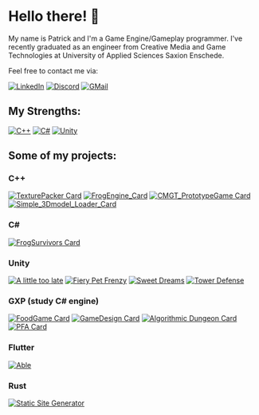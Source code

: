 # Hello there! 👋

My name is Patrick and I'm a Game Engine/Gameplay programmer. I've recently graduated as an engineer from Creative Media and Game Technologies at University of Applied Sciences Saxion Enschede.

Feel free to contact me via:

[![LinkedIn](https://img.shields.io/badge/linkedin-%230077B5.svg?style=for-the-badge&logo=linkedin&logoColor=white)](https://www.linkedin.com/in/schildpaddensoep/)
[![Discord](https://img.shields.io/badge/Patricius%232586-%235865F2.svg?style=for-the-badge&logo=discord&logoColor=white)](https://discord.com/channels/@me/)
[![GMail](https://img.shields.io/badge/patrickschuurdev@gmail.com-%23DC143C.svg?style=for-the-badge&logo=gmail&logoColor=white)](mailto:patrickschuurdev@gmail.com)


## My Strengths:   
[![C++](https://img.shields.io/badge/c++-%2300599C.svg?style=for-the-badge&logo=c%2B%2B&logoColor=white)](https://en.wikipedia.org/wiki/C%2B%2B)
[![C#](https://img.shields.io/badge/c%23-%23239120.svg?style=for-the-badge&logo=c-sharp&logoColor=white)](https://docs.microsoft.com/en-us/dotnet/csharp/)
[![Unity](https://img.shields.io/badge/unity-%23303030.svg?style=for-the-badge&logo=unity&logoColor=white)](https://unity.com/)


## Some of my projects:

### C++
[![TexturePacker Card](https://github-readme-stats.vercel.app/api/pin/?username=patrycioss&repo=TexturePacker&theme=darcula)](https://github.com/patrycioss/TexturePacker)
[![FrogEngine_Card](https://github-readme-stats.vercel.app/api/pin/?username=patrycioss&repo=FrogEngine&theme=darcula)](https://github.com/patrycioss/FrogEngine)
[![CMGT_PrototypeGame Card](https://github-readme-stats.vercel.app/api/pin/?username=patrycioss&repo=CMGT_PrototypeGame&theme=darcula)](https://github.com/patrycioss/CMGT_PrototypeGame)
[![Simple_3Dmodel_Loader_Card](https://github-readme-stats.vercel.app/api/pin/?username=patrycioss&repo=Simple3DModelLoader&theme=darcula)](https://github.com/patrycioss/Simple3DModelLoader)

### C#
[![FrogSurvivors Card](https://github-readme-stats.vercel.app/api/pin/?username=patrycioss&repo=FrogSurvivors&theme=gruvbox_light)](https://github.com/Patrycioss/FrogSurvivors)

### Unity
[![A little too late](https://github-readme-stats.vercel.app/api/pin/?username=wiebehero&repo=ProjectGameY2T1&theme=gruvbox_light)](https://github.com/WiebeHero/ProjectGameY2T1)
[![Fiery Pet Frenzy](https://github-readme-stats.vercel.app/api/pin/?username=wiebehero&repo=ProjectGameY2T3&theme=gruvbox_light)](https://github.com/WiebeHero/ProjectGameY2T3)
[![Sweet Dreams](https://github-readme-stats.vercel.app/api/pin/?username=Patrycioss&repo=MonsterGame&theme=gruvbox_light)](https://github.com/Patrycioss/MonsterGame)
[![Tower Defense](https://github-readme-stats.vercel.app/api/pin/?username=Patrycioss&repo=TowerDefense&theme=gruvbox_light)](https://github.com/Patrycioss/TowerDefense)

### GXP (study C# engine)
[![FoodGame Card](https://github-readme-stats.vercel.app/api/pin/?username=patrycioss&repo=Street-Food-Fighters&theme=shades-of-purple)](https://github.com/patrycioss/Street-Food-Fighters)
[![GameDesign Card](https://github-readme-stats.vercel.app/api/pin/?username=patrycioss&repo=Totally-not-a-mario-ripoff&theme=shades-of-purple)](https://github.com/Patrycioss/Totally-not-a-mario-ripoff)
[![Algorithmic Dungeon Card](https://github-readme-stats.vercel.app/api/pin/?username=patrycioss&repo=algorithmic-dungeon&theme=shades-of-purple)](https://github.com/patrycioss/algorithmic-dungeon)
[![PFA Card](https://github-readme-stats.vercel.app/api/pin/?username=patrycioss&repo=Spare-Parts-Never-Truly-Broken&theme=shades-of-purple)](https://github.com/patrycioss/Spare-Parts-Never-Truly-Broken)

### Flutter
[![Able](https://github-readme-stats.vercel.app/api/pin/?username=patrycioss&repo=epicest&theme=cobalt)](https://github.com/patrycioss/epicest)

### Rust
[![Static Site Generator](https://github-readme-stats.vercel.app/api/pin/?username=patrycioss&repo=static-site-generator&theme=codeSTACKr)](https://github.com/patrycioss/static-site-generator)
